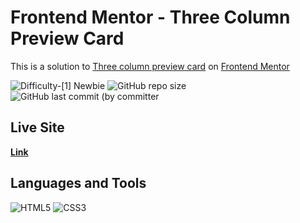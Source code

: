 # Frontend Mentor - Three Column Preview Card
This is a solution 
to [Three column preview card](https://www.frontendmentor.io/challenges/3column-preview-card-component-pH92eAR2-)
on [Frontend Mentor](https://www.frontendmentor.io)

![Difficulty-[1] Newbie](<https://img.shields.io/badge/Difficulty-[1] Newbie-20B2AA?style=for-the-badge>)
![GitHub repo size](<https://img.shields.io/github/repo-size/I-antiva-I/ThreeColumnPreviewCard?label=Repo size&style=for-the-badge>)
![GitHub last commit (by committer](<https://img.shields.io/github/last-commit/I-antiva-I/ThreeColumnPreviewCard?label=Last commit&style=for-the-badge>)

## Live Site
[**Link**](https://i-antiva-i.github.io/ThreeColumnPreviewCard)

## Languages and Tools
![HTML5](https://img.shields.io/badge/HTML5-E34F26?style=for-the-badge&logo=html5&logoColor=white)
![CSS3](https://img.shields.io/badge/CSS3-1572B6?style=for-the-badge&logo=css3&logoColor=white)

